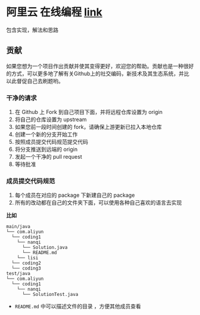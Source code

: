 # 阿里云 在线编程 [link](https://developer.aliyun.com/coding)
包含实现，解法和思路

## 贡献
如果您想为一个项目作出贡献并使其变得更好，欢迎您的帮助。贡献也是一种很好的方式，可以更多地了解有关Github上的社交编码，新技术及其生态系统，并比以此督促自己去刷题哟。

### 干净的请求
1. 在 Github 上 Fork 到自己项目下面，并将远程仓库设置为 origin
2. 将自己的仓库设置为 upstream
3. 如果您前一段时间创建的 fork，请确保上游更新已拉入本地仓库
4. 创建一个新的分支开始工作
5. 按照成员提交代码规范提交代码
6. 将分支推送到远端的 origin
7. 发起一个干净的 pull request
8. 等待批准

### 成员提交代码规范
1. 每个成员在对应的 package 下新建自己的 package
2. 所有的改动都在自己的文件夹下面，可以使用各种自己喜欢的语言去实现

**比如**

```
main/java
└── com.aliyun
  └── coding1
    └── nanqi
      └── Solution.java
      └── README.md
    └── lisi
  └── coding2
  └── coding3
test/java
└── com.aliyun
  └── coding1
    └── nanqi
      └── SolutionTest.java
```
 - `README.md` 中可以描述文件的目录 ，方便其他成员查看